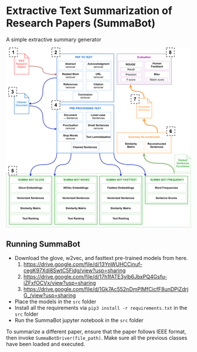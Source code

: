 # Extractive Text Summarization of Research Papers (SummaBot)
A simple extractive summary generator




![Overview of Summa Bot](https://github.com/talhamohsin/Extractive-Text-Summarization-of-Research-Papers/blob/main/figures/Summa_bot_work_flow.png)

## Running SummaBot
- Download the glove, w2vec, and fasttext pre-trained models from here.
  1. https://drive.google.com/file/d/13YnWUHCCinuf-cegK97Xdi8SwtC5Fidg/view?usp=sharing
  2. https://drive.google.com/file/d/17h1fATE3ylb6JbxPQ4Gsfu-iZFxfOCVx/view?usp=sharing
  3. https://drive.google.com/file/d/1Gk7Ac552nDmPlMfCicfF8unDPjZdrjG_/view?usp=sharing
- Place the models in the `src` folder
- Install all the requirements via `pip3 install -r requirements.txt` in the `src` folder
- Run the SummaBot jupyter notebook in the `src` folder


To summarize a different paper, ensure that the paper follows IEEE format, then invoke `SummaBotDriver(file_path)`. Make sure all the previous classes have been loaded and executed.
